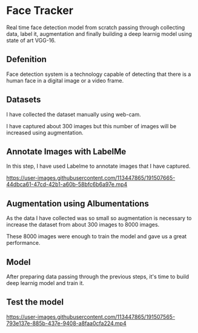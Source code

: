 
# Face Tracker

Real time face detection model from scratch passing through collecting data, label it, augmentation and finally building a deep learnig model using state of art VGG-16.

## Defenition

Face detection system is a technology capable of detecting that there is a human face in a digital image or a video frame.

## Datasets

I have collected the dataset manually using web-cam.

I have captured about 300 images but this number of images will be increased using augmentation.

## Annotate Images with LabelMe

In this step, I have used Labelme to annotate images that I have captured.

https://user-images.githubusercontent.com/113447865/191507665-44dbca61-47cd-42b1-a60b-58bfc6b6a97e.mp4

## Augmentation using Albumentations

As the data I have collected was so small so augmentation is necessary to increase the dataset from about 300 images to 8000 images.

These 8000 images were enough to train the model and gave us a great performance.

## Model

After preparing data passing through the previous steps, it's time to build deep learnig model and train it.

## Test the model

https://user-images.githubusercontent.com/113447865/191507565-793e137e-885b-437e-9408-a8faa0cfa224.mp4
